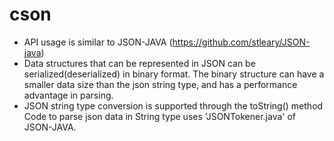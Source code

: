 # cson
  - API usage is similar to JSON-JAVA (https://github.com/stleary/JSON-java) 
  - Data structures that can be represented in JSON can be serialized(deserialized) in binary format. The binary structure can have a smaller data size than the json string type, and has a performance advantage in parsing.
  - JSON string type conversion is supported through the toString() method  Code to parse json data in String type uses 'JSONTokener.java' of JSON-JAVA.
  
# 